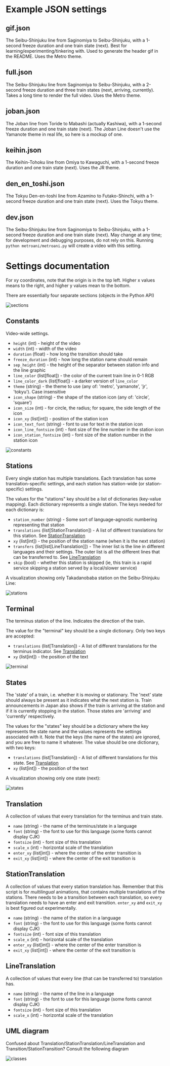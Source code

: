 # Example JSON settings

## gif.json

The Seibu-Shinjuku line from Saginomiya to Seibu-Shinjuku, with a 1-second freeze duration and one train state (next). Best for learning/experimenting/tinkering with. Used to generate the header gif in the README. Uses the Metro theme.

## full.json

The Seibu-Shinjuku line from Saginomiya to Seibu-Shinjuku, with a 2-second freeze duration and three train states (next, arriving, currently). Takes a long time to render the full video. Uses the Metro theme.

## joban.json

The Joban line from Toride to Mabashi (actually Kashiwa), with a 1-second freeze duration and one train state (next). The Joban Line doesn't use the Yamanote theme in real life, so here is a mockup of one.

## keihin.json

The Keihin-Tohoku line from Omiya to Kawaguchi, with a 1-second freeze duration and one train state (next). Uses the JR theme.

## den_en_toshi.json

The Tokyu Den-en-toshi line from Azamino to Futako-Shinchi, with a 1-second freeze duration and one train state (next). Uses the Tokyu theme.

## dev.json

The Seibu-Shinjuku line from Saginomiya to Seibu-Shinjuku, with a 1-second freeze duration and one train state (next). May change at any time; for development and debugging purposes, do not rely on this. Running `python metroani/metroani.py` will create a video with this setting.


# Settings documentation

For xy coordinates, note that the origin is in the top left. Higher x values means to the right, and higher y values mean to the bottom.

There are essentially four separate sections (objects in the Python API)

![sections](puml/render/sections.png)

## Constants

Video-wide settings.

- `height` (int) - height of the video
- `width` (int) - width of the video
- `duration` (float) - how long the transition should take
- `freeze_duration` (int) - how long the station name should remain
- `sep_height` (int) - the height of the separator between station info and the line graphic
- `line_color` (list[float]) - the color of the current train line in 0-1 RGB
- `line_color_dark` (list[float]) - a darker version of `line_color`
- `theme` (string) - the theme to use (any of: 'metro', 'yamanote', 'jr', 'tokyu'). Case insensitive
- `icon_shape` (string) -  the shape of the station icon (any of: 'circle', 'square')
- `icon_size` (int) - for circle, the radius; for square, the side length of the icon
- `icon_xy` (list[int]) - position of the station icon
- `icon_text_font` (string) - font to use for text in the station icon
- `icon_line_fontsize` (int) - font size of the line number in the station icon
- `icon_station_fontsize` (int) - font size of the station number in the station icon

![constants](puml/render/constants.png)

## Stations

Every single station has multiple translations. Each translation has some translation-specific settings, and each station has station-wide (or station-specific) settings.

The values for the "stations" key should be a list of dictionaries (key-value mapping). Each dictionary represents a single station. The keys needed for each dictionary is:

- `station_number` (string) - Some sort of language-agnostic numbering representing that station
- `translations` (list[StationTranslation]) - A list of different translations for this station. See [StationTranslation](#StationTranslation)
- `xy` (list[int]) - the position of the station name (when it is the next station)
- `transfers` (list[list[LineTranslation]]) - The inner list is the line in different languages and their settings. The outer list is all the different lines that can be transferred to. See [LineTranslation](#LineTranslation)
- `skip` (bool) - whether this station is skipped (ie, this train is a rapid service skipping a station served by a local/slower service)

A visualization showing only Takadanobaba station on the Seibu-Shinjuku Line:

![stations](puml/render/stations.png)

## Terminal

The terminus station of the line. Indicates the direction of the train.

The value for the "terminal" key should be a single dictionary. Only two keys are accepted:

- `translations` (list[Translation]) - A list of different translations for the terminus indicator. See [Translation](#Translation)
- `xy` (list[int]) - the position of the text

![terminal](puml/render/terminal.png)

## States

The 'state' of a train, i.e. whether it is moving or stationary. The 'next' state should always be present as it indicates what the next station is. Train announcements in Japan also shows if the train is arriving at the station and if it is currently stopping in the station. Those states are 'arriving' and 'currently' respectively.

The values for the "states" key should be a dictionary where the key represents the state name and the values represents the settings associated with it. Note that the keys (the name of the states) are ignored, and you are free to name it whatever. The value should be one dictionary, with two keys:

- `translations` (list[Translation]) - A list of different translations for this state. See [Translation](#Translation)
- `xy` (list[int]) - the position of the text

A visualization showing only one state (next):

![states](puml/render/states.png)


## Translation

A collection of values that every translation for the terminus and train state.

- `name` (string) - the name of the terminus/state in a language
- `font` (string) - the font to use for this language (some fonts cannot display CJK)
- `fontsize` (int) - font size of this translation
- `scale_x` (int) - horizontal scale of the translation
- `enter_xy` (list[int]) - where the center of the enter transition is
- `exit_xy` (list[int]) - where the center of the exit transition is


## StationTranslation

A collection of values that every station translation has. Remember that this script is for *multilingual* animations, that contains multiple translations of the stations. There needs to be a transition between each translation, so every translation needs to have an enter and exit transition. `enter_xy` and `exit_xy` is best figured out experimentally.

- `name` (string) - the name of the station in a language
- `font` (string) - the font to use for this language (some fonts cannot display CJK)
- `fontsize` (int) - font size of this translation
- `scale_x` (int) - horizontal scale of the translation
- `enter_xy` (list[int]) - where the center of the enter transition is
- `exit_xy` (list[int]) - where the center of the exit transition is


## LineTranslation

A collection of values that every line (that can be transferred to) translation has.

- `name` (string) - the name of the line in a language
- `font` (string) - the font to use for this language (some fonts cannot display CJK)
- `fontsize` (int) - font size of this translation
- `scale_x` (int) - horizontal scale of the translation


## UML diagram

Confused about Translation/StationTranslation/LineTranslation and Transition/StationTransition? Consult the following diagram

![classes](puml/render/classes.png)
